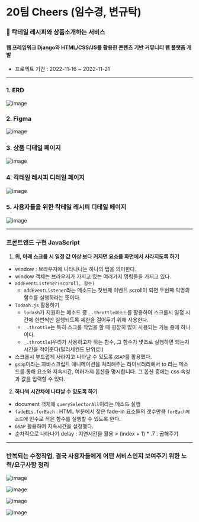 # 20팀 Cheers (임수경, 변규탁)

### 🥂 칵테일 레시피와 상품소개하는 서비스

#### 웹 프레임워크 Django와 HTML/CSS/JS를 활용한 콘텐츠 기반 커뮤니티 웹 플랫폼 개발

* 프로젝트 기간 : 2022-11-16 ~ 2022-11-21

---

### 1. ERD
![image](https://github.com/oiosu/Cheers/assets/99783474/e58542b0-f7f0-4458-90b5-1b4ee416f77d)


### 2. Figma
![image](https://github.com/oiosu/Cheers/assets/99783474/3f2ff4a7-b450-4d9c-a572-8de2bba6fc6b)


### 3. 상품 디테일 페이지 
![image](https://github.com/oiosu/Cheers/assets/99783474/5922f759-cd8a-41aa-9abb-095fa360c528)


### 4. 칵테일 레시피 디테일 페이지 
![image](https://github.com/oiosu/Cheers/assets/99783474/a0009e8b-82a7-429e-9b5b-795606c51898)


### 5. 사용자들을 위한 칵테일 레시피 디테일 페이지 
![image](https://github.com/oiosu/Cheers/assets/99783474/89d7ec76-9046-4653-a715-c0babdc1aa0c)

---

### 프론트엔드 구현 JavaScript

1. **위, 아래 스크롤 시 일정 값 이상 보다 커지면 요소를 화면에서 사라지도록 하기** 
- window : 브라우저에 나타나나는 하나의 탭을 의미한다.
- window 객체는 브라우저가 가지고 있는 여러가지 명령들을 가지고 있다.
- `addEventListener(scoroll, 함수)`
    - `addEventListener`라는 메소드는 첫번째 이벤트 scroll이 되면 두번째 익명의 함수를 실행하라는 뜻이다.
- `lodash.js` 활용하기
    - `lodash`가 지원하는 메소드 중 `_.throttle메소드`를 활용하여 스크롤시 일정 시간에 한번씩만 실행되도록 제한을 걸어두기 위해 사용한다.
    - `_.throttle`는 특히 스크롤 작업을 할 때 굉장히 많이 사용되는 기능 중에 하나이다.
    - `_.throttle`(우리가 사용하고자 하는 함수, 그 함수가 몇초로 실행하면 되는지 시간을 적어준다(밀리세컨드 단위로!)
- 스크롤시 부드럽게 사라지고 나타날 수 있도록 `GSAP`를 활용했다.
- `gsap`이라는 자바스크립트 애니메이션을 처리해주는 라이브러리에서 to 라는 메소드를 통해 요소와 지속시간, 여러가지 옵션을 명시합니다. 그 옵션 중에는 css 속성과 값을 입력할 수 있다.

2. **하나씩 시간차에 나타날 수 있도록 하기** 
- document 객체에 `querySelectorAll`이라는 메소드 실행
- `fadeELs.forEach` : HTML 부분에서 찾은 fade-in 요소들의 갯수만큼 `forEach메소드`에 인수로 적은 함수를 실행할 수 있도록 한다.
- `GSAP` 활용하여 지속시간을 설정했다.
- 순차적으로 나타나기 delay : 지연시간을 활용 > (index + 1) * .7 : 곱해주기


---

### 반복되는 수정작업, 결국 사용자들에게 어떤 서비스인지 보여주기 위한 노력/요구사항 정리 
![image](https://github.com/oiosu/Cheers/assets/99783474/a4aa5f81-8f80-4caa-a47f-8eaa59ce4855)

![image](https://github.com/oiosu/Cheers/assets/99783474/8b86dec7-10db-4ac4-936d-071eddfde441)

![image](https://github.com/oiosu/Cheers/assets/99783474/342c25ae-4b7c-4a8e-9dab-e159c1282f15)

![image](https://github.com/oiosu/Cheers/assets/99783474/69ebc14b-58bf-4955-a6f2-0f286942af20)




